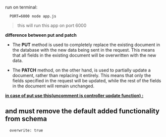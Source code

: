 run on terminal:

```
  PORT=6000 node app.js
```

> this will run this app on port 6000

**difference between put and patch**

- The <b>PUT</b> method is used to completely replace the existing document in the database with the new data being sent in the request. This means that all fields in the existing document will be overwritten with the new data.

- The <b>PATCH</b> method, on the other hand, is used to partially update a document, rather than replacing it entirely. This means that only the fields specified in the request will be updated, while the rest of the fields in the document will remain unchanged.

<b><u>in case of put use this(uncomment is controller update function) :</u></b>

<h2>and must remove the default added functionality from schema</h2>

```
  overwrite: true
```
